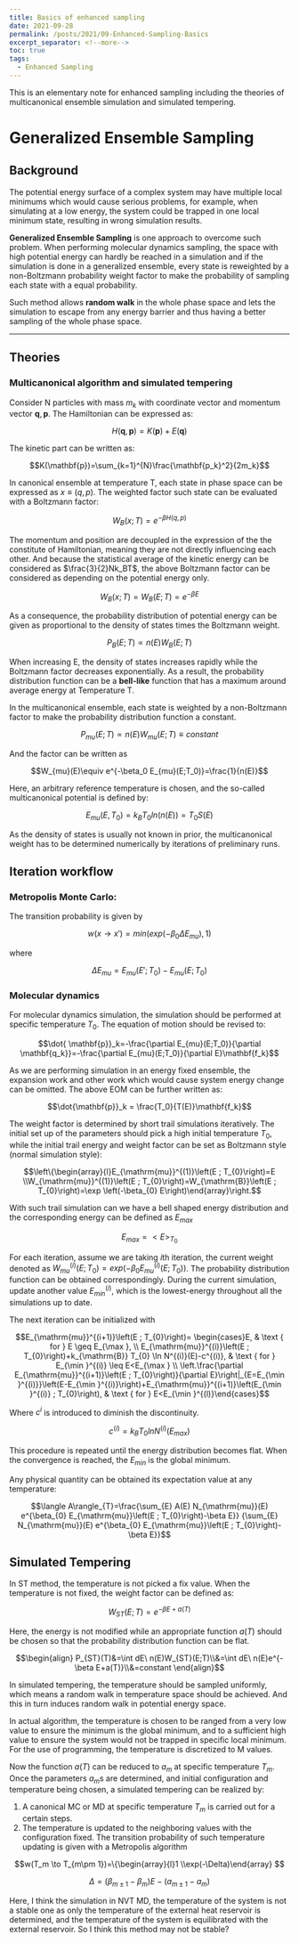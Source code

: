 ```yaml
---
title: Basics of enhanced sampling
date: 2021-09-28
permalink: /posts/2021/09-Enhanced-Sampling-Basics
excerpt_separator: <!--more-->
toc: true
tags:
  - Enhanced Sampling
---
```



This is an elementary note for enhanced sampling including the theories of multicanonical ensemble simulation and simulated tempering.
<!--more-->


# Generalized Ensemble Sampling

## Background

The potential energy surface of a complex system may have multiple local minimums which would cause serious problems, for example, when simulating at a low energy, the system could be trapped in one local minimum state, resulting in wrong simulation results.

**Generalized Ensemble Sampling** is one approach to overcome such problem. When performing molecular dynamics sampling, the space with high potential energy can hardly be reached in a simulation and if the simulation is done in a generalized ensemble, every state is reweighted by a non-Boltzmann probability weight factor to make the probability of sampling each state with a equal probability. 

Such method allows **random walk** in the whole phase space and lets the simulation to escape from any energy barrier and thus having a better sampling of the whole phase space.

---

## Theories

### Multicanonical algorithm and simulated tempering

Consider N particles with mass $m_k$ with coordinate vector and momentum vector $\mathbf{q} ,\mathbf{p}$. The Hamiltonian can be expressed as:

$$H(\mathbf{q},\mathbf{p})=K(\mathbf{p})+E(\mathbf{q})$$

The kinetic part can be written as:

$$K(\mathbf{p})=\sum_{k=1}^{N}\frac{\mathbf{p_k}^2}{2m_k}$$

In canonical ensemble at temperature T, each state in phase space can be expressed as $x \equiv (q,p)$. The weighted factor such state can be evaluated with a Boltzmann factor:

$$W_B(x;T)=e^{-\beta H(q,p)}$$

The momentum and position are decoupled in the expression of the the constitute of Hamiltonian, meaning they are not directly influencing each other. And because the statistical average of the kinetic energy can be considered as $\frac{3}{2}Nk_BT$, the above Boltzmann factor can be considered as depending on the potential energy only.

$$W_B(x;T)=W_B(E;T)=e^{-\beta E}$$

As a consequence, the probability distribution of potential energy can be given as proportional to the density of states times the Boltzmann weight.

$$P_B(E;T)\propto n(E)W_B(E;T)$$

When increasing E, the density of states increases rapidly while the Boltzmann factor decreases exponentially. As a result, the probability distribution function can be a **bell-like** function that has a maximum around average energy at Temperature T.

 

In the multicanonical ensemble, each state is weighted by a non-Boltzmann factor to make the probability distribution function a constant.

$$P_{mu}(E;T)\propto n(E)W_{mu}(E;T)\equiv constant$$

And the factor can be written as

$$W_{mu}(E)\equiv e^{-\beta_0 E_{mu}(E;T_0)}=\frac{1}{n(E)}$$

Here, an arbitrary reference temperature is chosen, and the so-called multicanonical potential is defined by:

$$E_{mu} (E,T_0)=k_BT_0ln(n(E))=T_0S(E)$$

As the density of states is usually not known in prior, the multicanonical weight has to be determined numerically by iterations of preliminary runs.

## Iteration workflow

### Metropolis Monte Carlo:

The transition probability is given by

$$w(x\to x')= min(exp(-\beta_0 \Delta E_{mu}),1)$$

where

$$\Delta E_{mu}=E_{mu}(E';T_0)-E_{mu}(E;T_0)$$

### Molecular dynamics

For molecular dynamics simulation, the simulation should be performed at specific temperature $T_0$. The equation of motion should be revised to:

$$\dot{ \mathbf{p}}_k=-\frac{\partial E_{mu}(E;T_0)}{\partial \mathbf{q_k}}=-\frac{\partial E_{mu}(E;T_0)}{\partial E}\mathbf{f_k}$$

As we are performing simulation in an energy fixed ensemble, the expansion work and other work which would cause system energy change can be omitted. The above EOM can be further written as:

$$\dot{\mathbf{p}}_k = \frac{T_0}{T(E)}\mathbf{f_k}$$

The weight factor is determined by short trail simulations iteratively. The initial set up of the parameters should pick a high initial temperature $T_0$, while the initial trail energy and weight factor can be set as Boltzmann style (normal simulation style):

$$\left\{\begin{array}{l}E_{\mathrm{mu}}^{(1)}\left(E ; T_{0}\right)=E \\W_{\mathrm{mu}}^{(1)}\left(E ; T_{0}\right)=W_{\mathrm{B}}\left(E ; T_{0}\right)=\exp \left(-\beta_{0} E\right)\end{array}\right.$$

With such trail simulation can we have a bell shaped energy distribution and the corresponding energy can be defined as $E_{max}$

$$E_{max}=<E>_{T_0}$$

For each iteration, assume we are taking $i$th iteration, the current weight denoted as $W_{mu}^{(i)}(E;T_0)=exp(-\beta_0E_{mu}^{(i)}(E;T_0))$. The probability distribution function can be obtained correspondingly. During the current simulation, update another value $E_{min}^{(i)}$, which is the lowest-energy throughout all the simulations up to date. 

The next iteration can be initialized with

$$E_{\mathrm{mu}}^{(i+1)}\left(E ; T_{0}\right)= \begin{cases}E, & \text { for } E \geq E_{\max }, \\ E_{\mathrm{mu}}^{(i)}\left(E ; T_{0}\right)+k_{\mathrm{B}} T_{0} \ln N^{(i)}(E)-c^{(i)}, & \text { for } E_{\min }^{(i)} \leq E<E_{\max } \\ \left.\frac{\partial E_{\mathrm{mu}}^{(i+1)}\left(E ; T_{0}\right)}{\partial E}\right|_{E=E_{\min }^{(i)}}\left(E-E_{\min }^{(i)}\right)+E_{\mathrm{mu}}^{(i+1)}\left(E_{\min }^{(i)} ; T_{0}\right), & \text { for } E<E_{\min }^{(l)}\end{cases}$$

Where $c^i$ is introduced to diminish the discontinuity. 

$$c^{(i)}=k_BT_0lnN^{(i)}(E_{max})$$

This procedure is repeated until the energy distribution becomes flat. When the convergence is reached, the $E_{min}$ is the global minimum.

Any physical quantity can be obtained its expectation value at any temperature:

$$\langle A\rangle_{T}=\frac{\sum_{E} A(E) N_{\mathrm{mu}}(E) e^{\beta_{0} E_{\mathrm{mu}}\left(E ; T_{0}\right)-\beta E}} {\sum_{E} N_{\mathrm{mu}}(E) e^{\beta_{0} E_{\mathrm{mu}}\left(E ; T_{0}\right)-\beta E}}$$

## Simulated Tempering

In ST method, the temperature is not picked a fix value. When the temperature is not fixed, the weight factor can be defined as:

$$W_{ST}(E;T)=e^{-\beta E+a(T)}$$

Here, the energy is not modified while an appropriate function $a(T)$  should be chosen so that the probability distribution function can be flat.

$$\begin{align} P_{ST}(T)&=\int dE\ n(E)W_{ST}(E;T)\\&=\int dE\ n(E)e^{-\beta E+a(T)}\\&=constant \end{align}$$

In simulated tempering, the temperature should be sampled uniformly, which means a random walk in temperature space should be achieved. And this in turn induces random walk in potential energy space.

In actual algorithm, the temperature is chosen to be ranged from a very low value to ensure the minimum is the global minimum, and to a sufficient high value to ensure the system would not be trapped in specific local minimum. For the use of programming, the temperature is discretized to M values.

Now the function $a(T)$ can be reduced to $a_m$ at specific temperature $T_m$. Once the parameters $a_m$s are determined, and initial configuration and temperature being chosen, a simulated tempering can be realized by:

1. A canonical MC or MD at specific temperature $T_m$ is carried out for a certain steps.
2.  The temperature is updated to the neighboring values with the configuration fixed. The transition probability of such temperature updating is given with a Metropolis algorithm

$$w(T_m \to T_{m\pm 1})=\{\begin{array}{l}1     \\exp(-\Delta)\end{array} $$

$$\Delta=(\beta_{m\pm1}-\beta_{m})E-(a_{m\pm1}-a_m)$$

Here, I think the simulation in NVT MD, the temperature of the system is not a stable one as only the temperature of the external heat reservoir is determined, and the temperature of the system is equilibrated with the external reservoir. So I think this method may not be stable?
